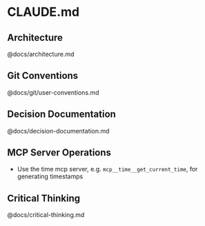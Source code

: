 # CLAUDE.md

## Architecture

@docs/architecture.md

## Git Conventions

@docs/git/user-conventions.md

## Decision Documentation

@docs/decision-documentation.md

## MCP Server Operations

- Use the time mcp server, e.g. `mcp__time__get_current_time`, for generating timestamps

## Critical Thinking

@docs/critical-thinking.md
